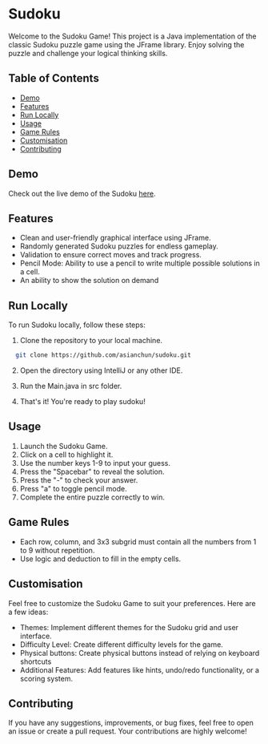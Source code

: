 # Sudoku

Welcome to the Sudoku Game! This project is a Java implementation of the classic Sudoku puzzle game using the JFrame library. Enjoy solving the puzzle and challenge your logical thinking skills.

## Table of Contents

- [Demo](#demo)
- [Features](#features)
- [Run Locally](#run-locally)
- [Usage](#usage)
- [Game Rules](#game-rules)
- [Customisation](#customisation)
- [Contributing](#contributing)

## Demo

Check out the live demo of the Sudoku [here](#).

## Features

- Clean and user-friendly graphical interface using JFrame.
- Randomly generated Sudoku puzzles for endless gameplay.
- Validation to ensure correct moves and track progress.
- Pencil Mode: Ability to use a pencil to write multiple possible solutions in a cell.
- An ability to show the solution on demand

## Run Locally

To run Sudoku locally, follow these steps:

1. Clone the repository to your local machine.

```bash
  git clone https://github.com/asianchun/sudoku.git
```

2. Open the directory using IntelliJ or any other IDE.

3. Run the Main.java in src folder.

4. That's it! You're ready to play sudoku!


## Usage

1. Launch the Sudoku Game.
2. Click on a cell to highlight it.
3. Use the number keys 1-9 to input your guess.
4. Press the "Spacebar" to reveal the solution.
5. Press the "-" to check your answer.
6. Press "a" to toggle pencil mode.
7. Complete the entire puzzle correctly to win.

## Game Rules

- Each row, column, and 3x3 subgrid must contain all the numbers from 1 to 9 without repetition.
- Use logic and deduction to fill in the empty cells.

## Customisation

Feel free to customize the Sudoku Game to suit your preferences. Here are a few ideas:

- Themes: Implement different themes for the Sudoku grid and user interface.
- Difficulty Level: Create different difficulty levels for the game.
- Physical buttons: Create physical buttons instead of relying on keyboard shortcuts
- Additional Features: Add features like hints, undo/redo functionality, or a scoring system.

## Contributing

If you have any suggestions, improvements, or bug fixes, feel free to open an issue or create a pull request. Your contributions are highly welcome!


